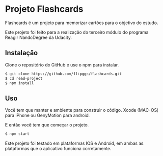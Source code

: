 # Projeto Flashcards

Flashcards é um projeto para memorizar cartões para o objetivo do estudo.

Este projeto foi feito para a realização do terceiro módulo do programa Reagir NandoDegree da Udacity.

## Instalação

Clone o repositório do GitHub e use o npm para instalar.

```sh
$ git clone https://github.com/flipggs/flashcards.git
$ cd read-project
$ npm install
```

## Uso

Você tem que manter e ambiente para construir o código. Xcode (MAC-OS) para iPhone ou GenyMotion para android.

E então você tem que começar o projeto.

```sh
$ npm start
```

Este projeto foi testado em plataformas IOS e Android, em ambas as plataformas que o aplicativo funciona corretamente.
